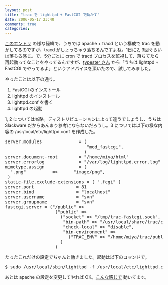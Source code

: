 ```yaml
---
layout: post
title: "trac を lighttpd + FastCGI で動かす"
date: 2006-05-17 23:40
comments: true
categories: 
---
```

<p class="entryBody">
<a href="http://mizzy.org/program/trac.html" target="_blank">このエントリ</a> の様な経緯で、うちでは apache + tracd という構成で trac を動かしてるのですが、tracd がしょっちゅう落ちるんですよね。1日に2, 3回ぐらいは落ちる感じ。で、5分ごとに cron で tracd プロセスを監視して、落ちてたら再起動ってなことをやってるんですが、<a href="http://unknownplace.org/memo/" target="_blank">typester さん</a> から「うちは lighttpd + FastCGI でやってるよ」というアドバイスを頂いたので、試してみました。
</p>

<p class="entryBody">
やったことは以下の通り。
</p>

<ol class="entryBody">
<li>FastCGI のインストール</li>
<li>lighttpd のインストール</li>
<li>lighttpd.conf を書く</li>
<li>lighttpd の起動</li>
</ol>

<p class="entryBody">
1, 2 については省略。ディストリビューションによって違うでしょうし、うちは Slackware だからあんまり参考にならないだろうし。3 については以下の様な内容の /usr/local/etc/lighttpd.conf を作成した。
</p>

<pre class="code">
server.modules              = (
                               "mod_fastcgi",
                              )
server.document-root        = "/home/miya/html"
server.errorlog             = "/var/log/lighttpd.error.log"
mimetype.assign             = (
  ".png"          =>      "image/png",
 )
static-file.exclude-extensions = ( ".fcgi" )
server.port                = 81
server.bind                = "localhost"
server.username            = "svn"
server.groupname           = "svn"
fastcgi.server = ("/public" =>
                   ("public" =>
                     ("socket" => "/tmp/trac-fastcgi.sock",
                      "bin-path" => "/usr/local/share/trac/cgi-bin/trac.fcgi",
                      "check-local" => "disable",
                      "bin-environment" =>
                        ("TRAC_ENV" => "/home/miya/trac/public")
                     )
                   )
</pre>

<p class="entryBody">
たったこれだけの設定でちゃんと動きました。起動は以下のコマンドで。
</p>

<pre class="code">
$ sudo /usr/local/sbin/lighttpd -f /usr/local/etc/lighttpd.conf
</pre>

<p class="entryBody">
あとは apache の設定を変更してやれば OK。<a href="http://trac.mizzy.org/public/" target="_blank">こんな感じで</a> 動いてます。
</p>